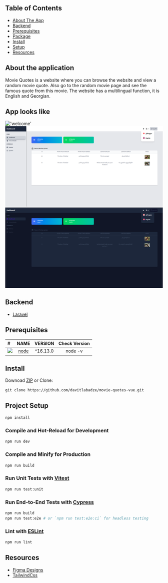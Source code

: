 

## Table of Contents

* [ About The App](#about-the-application)
* [ Backend](#backend)
* [ Prerequisites ](#prerequisites)
* [ Package](#package)
* [ Install ](#install)
* [ Setup ](#project-setup)
* [ Resources](#resources)


<a name="about"></a>

## About the application

Movie Quotes is a website where you can browse the website and view a random movie quote. Also go to the random movie page and see the famous quote from this movie. The website has a multilingual function, it is English and Georgian.

## App looks like 
!['welcome'](readme/screen1.png)
!['adminpanel'](readme/adminpanel.png)
!['adminpanel'](readme/adminpanel-dark.png)
## Backend

* [Laravel](https://github.com/RedberryInternship/davitlabadze-movie-quotes.git)

## Prerequisites


| #                                                              |                          NAME                           | VERSION  | Check Version |
| :------------------------------------------------------------- | :-----------------------------------------------------: | :------: | :-----------: |
| <img src="https://img.icons8.com/color/48/000000/nodejs.png"/> | <a href="https://nodejs.org/en/" target=_blank>node</a> | ^16.13.0 |    node -v    |



## Install

Downoad [ZIP](https://github.com/davitlabadze/movie-quotes-vue/archive/refs/heads/master.zip) or Clone:
 ``` 
git clone https://github.com/davitlabadze/movie-quotes-vue.git
```


## Project Setup

```sh
npm install
```

### Compile and Hot-Reload for Development

```sh
npm run dev
```

### Compile and Minify for Production

```sh
npm run build
```

### Run Unit Tests with [Vitest](https://vitest.dev/)

```sh
npm run test:unit
```

### Run End-to-End Tests with [Cypress](https://www.cypress.io/)

```sh
npm run build
npm run test:e2e # or `npm run test:e2e:ci` for headless testing
```

### Lint with [ESLint](https://eslint.org/)

```sh
npm run lint
```

##  Resources  
* [Figma Designs](https://www.figma.com/file/IIJOKK5esgM8uK8pM3D59J/Movie-Quotes?node-id=0%3A1)
* [TailwindCss](https://tailwindcss.com/docs/guides/laravel)







































